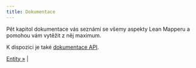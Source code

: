 ```yaml
---
title: Dokumentace
---
```


Pět kapitol dokumentace vás seznámí se všemy aspekty Lean Mapperu a pomohou vám vytěžit z něj maximum.

K dispozici je také [dokumentace API](http://leanmapper.com/api/v2.0.0/).


[Entity »](entity/) |

